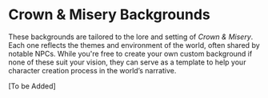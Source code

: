 # Crown & Misery Backgrounds

These backgrounds are tailored to the lore and setting of *Crown & Misery*. Each one reflects the themes and environment of the world, often shared by notable NPCs. While you're free to create your own custom background if none of these suit your vision, they can serve as a template to help your character creation process in the world’s narrative.

[To be Added]

